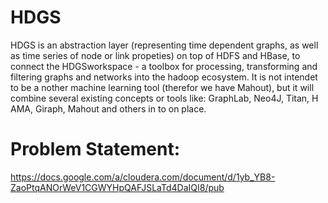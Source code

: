 HDGS
====

HDGS is an abstraction layer (representing time dependent graphs, 
as well as time series of node or link propeties) on top of HDFS and HBase, 
to connect the HDGSworkspace - a toolbox for processing, transforming and 
filtering graphs and networks into the hadoop ecosystem. It is not intendet 
to be a nother machine learning tool (therefor we have Mahout), but it will 
combine several existing concepts or tools like: GraphLab, Neo4J, Titan, H
AMA, Giraph, Mahout and others in to on place.

Problem Statement:
====
https://docs.google.com/a/cloudera.com/document/d/1yb_YB8-ZaoPtqANOrWeV1CGWYHpQAFJSLaTd4DaIQI8/pub

